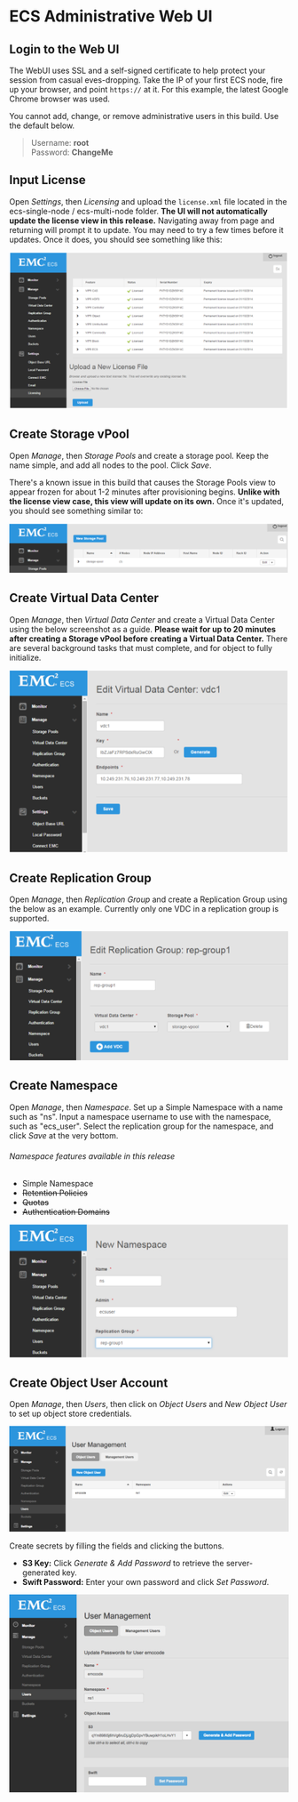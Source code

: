 # ECS Administrative Web UI

## Login to the Web UI
The WebUI uses SSL and a self-signed certificate to help protect your session from casual eves-dropping. Take the IP of your first ECS node, fire up your browser, and point `https://` at it. For this example, the latest Google Chrome browser was used.

You cannot add, change, or remove administrative users in this build. Use the default below.

> Username: **root**<br/>Password: **ChangeMe**

## Input License

Open *Settings*, then *Licensing* and upload the `license.xml` file located in the ecs-single-node / ecs-multi-node folder. **The UI will not automatically update the license view in this release.** Navigating away from page and returning will prompt it to update. You may need to try a few times before it updates. Once it does, you should see something like this:

![Upload License file](../media/input_license.PNG)

## Create Storage vPool

Open *Manage*, then *Storage Pools* and create a storage pool. Keep the name simple, and add all nodes to the pool. Click *Save*. 

There's a known issue in this build that causes the Storage Pools view to appear frozen for about 1-2 minutes after provisioning begins. **Unlike with the license view case, this view will update on its own.** Once it's updated, you should see something similar to:

![Create Storage VPool](../media/create_storage_vpool.PNG)

## Create Virtual Data Center

Open *Manage*, then *Virtual Data Center* and create a Virtual Data Center using the below screenshot as a guide. **Please wait for up to 20 minutes after creating a Storage vPool before creating a Virtual Data Center.** There are several background tasks that must complete, and for object to fully initialize.

![Create Virtual Data Center](../media/create_virtual_data_center.PNG)

## Create Replication Group

Open *Manage*, then *Replication Group* and create a Replication Group using the below as an example. Currently only one VDC in a replication group is supported.

![Create Replication Group](../media/Create_replication_group.PNG)

## Create Namespace

Open *Manage*, then *Namespace*. Set up a Simple Namespace with a name such as "ns". Input a namespace username to use with the namespace, such as "ecs_user". Select the replication group for the namespace, and click *Save* at the very bottom.

###### Namespace features available in this release

* Simple Namespace
* <del> ~~Retention Policies~~
* <del> ~~Quotas~~
* <del> ~~Authentication Domains~~

![Create Namespace](../media/create_namespace.PNG)

## Create Object User Account

Open *Manage*, then *Users*, then click on *Object Users* and *New Object User* to set up object store credentials.

![Create Namespace](../media/create_object_user.png)

Create secrets by filling the fields and clicking the buttons.

* <b>S3 Key:</b> Click *Generate & Add Password* to retrieve the server-generated key.
* <b>Swift Password:</b> Enter your own password and click *Set Password*.

![Create User S3 and Swift Keys](../media/create_object_user_keys.png)

